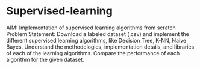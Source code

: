 # Supervised-learning
AIM: Implementation of supervised learning algorithms from scratch
Problem Statement: Download a labeled dataset (.csv) and implement the different supervised learning algorithms, like Decision Tree, K-NN, Naive Bayes. Understand the methodologies, implementation details, and libraries of each of the learning algorithms. Compare the performance of each algorithm for the given dataset. 
